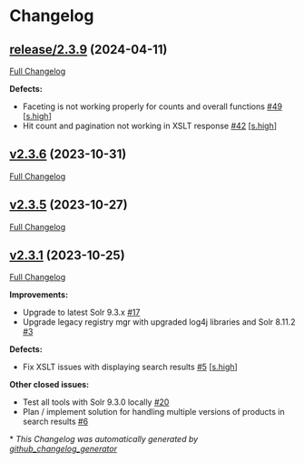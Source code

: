 # Changelog

## [release/2.3.9](https://github.com/NASA-PDS/registry-mgr-legacy/tree/release/2.3.9) (2024-04-11)

[Full Changelog](https://github.com/NASA-PDS/registry-mgr-legacy/compare/v2.3.6...release/2.3.9)

**Defects:**

- Faceting is not working properly for counts and overall functions [\#49](https://github.com/NASA-PDS/registry-mgr-legacy/issues/49) [[s.high](https://github.com/NASA-PDS/registry-mgr-legacy/labels/s.high)]
- Hit count and pagination not working in XSLT response [\#42](https://github.com/NASA-PDS/registry-mgr-legacy/issues/42) [[s.high](https://github.com/NASA-PDS/registry-mgr-legacy/labels/s.high)]

## [v2.3.6](https://github.com/NASA-PDS/registry-mgr-legacy/tree/v2.3.6) (2023-10-31)

[Full Changelog](https://github.com/NASA-PDS/registry-mgr-legacy/compare/v2.3.5...v2.3.6)

## [v2.3.5](https://github.com/NASA-PDS/registry-mgr-legacy/tree/v2.3.5) (2023-10-27)

[Full Changelog](https://github.com/NASA-PDS/registry-mgr-legacy/compare/v2.3.1...v2.3.5)

## [v2.3.1](https://github.com/NASA-PDS/registry-mgr-legacy/tree/v2.3.1) (2023-10-25)

[Full Changelog](https://github.com/NASA-PDS/registry-mgr-legacy/compare/892db6f600770c0fdc8191c03fd16559127e37b6...v2.3.1)

**Improvements:**

- Upgrade to latest Solr 9.3.x [\#17](https://github.com/NASA-PDS/registry-mgr-legacy/issues/17)
- Upgrade legacy registry mgr with upgraded log4j libraries and Solr 8.11.2 [\#3](https://github.com/NASA-PDS/registry-mgr-legacy/issues/3)

**Defects:**

- Fix XSLT issues with displaying search results [\#5](https://github.com/NASA-PDS/registry-mgr-legacy/issues/5) [[s.high](https://github.com/NASA-PDS/registry-mgr-legacy/labels/s.high)]

**Other closed issues:**

- Test all tools with Solr 9.3.0 locally [\#20](https://github.com/NASA-PDS/registry-mgr-legacy/issues/20)
- Plan / implement solution for handling multiple versions of products in search results [\#6](https://github.com/NASA-PDS/registry-mgr-legacy/issues/6)



\* *This Changelog was automatically generated by [github_changelog_generator](https://github.com/github-changelog-generator/github-changelog-generator)*
